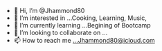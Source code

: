 - 👋 Hi, I’m @Jhammond80
- 👀 I’m interested in ...Cooking, Learning, Music, 
- 🌱 I’m currently learning ...Begining of Bootcamp
- 💞️ I’m looking to collaborate on ...
- 📫 How to reach me ...Jhammond80@icloud.com

<!---
Jhammond80/Jhammond80 is a ✨ special ✨ repository because its `README.md` (this file) appears on your GitHub profile.
You can click the Preview link to take a look at your changes.
--->
